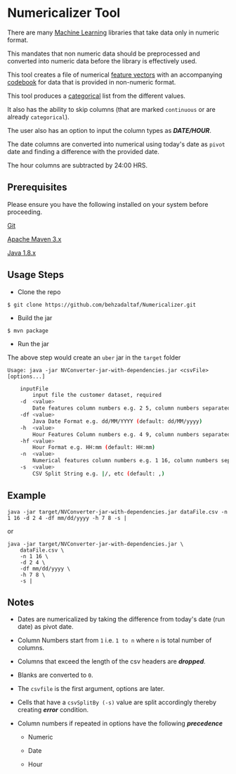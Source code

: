 # Numericalizer Tool

There are many [Machine Learning](https://en.wikipedia.org/wiki/Machine_learning) libraries that take data only in numeric format. 

This mandates that non numeric data should be preprocessed and converted into numeric data before the library is effectively used. 

This tool creates a file of numerical [feature vectors](https://en.wikipedia.org/wiki/Feature_vector) with an accompanying [codebook](https://en.wikipedia.org/wiki/Codebook) for data that is provided in non-numeric format. 

This tool produces a [categorical](https://en.wikipedia.org/wiki/Categorical_variable) list from the different values. 

It also has the ability to skip columns (that are marked `continuous` or are already `categorical`).

The user also has an option to input the column types as ***DATE/HOUR***. 

The date columns are converted into numerical using today's date as `pivot` date and finding a difference with the provided date.

The hour columns are subtracted by 24:00 HRS.

## Prerequisites

Please ensure you have the following installed on your system before proceeding.

[Git](https://git-scm.com/downloads)

[Apache Maven 3.x](https://maven.apache.org/index.html)

[Java 1.8.x ](https://docs.oracle.com/javase/8/docs/technotes/guides/install/install_overview.html)

## Usage Steps

+ Clone the repo

`$ git clone https://github.com/behzadaltaf/Numericalizer.git
`

+  Build the jar

`$ mvn package
`

+ Run the jar


The above step would create an `uber` jar in the `target` folder


`Usage: java -jar NVConverter-jar-with-dependencies.jar <csvFile> [options...]`

```bash
    inputFile
        input file the customer dataset, required
    -d  <value>
        Date features column numbers e.g. 2 5, column numbers separated by space
    -df <value>
        Java Date Format e.g. dd/MM/YYYY (default: dd/MM/yyyy)
    -h  <value>
        Hour Features Column numbers e.g. 4 9, column numbers separated by space
    -hf <value>
        Hour Format e.g. HH:mm (default: HH:mm)
    -n  <value>
        Numerical features column numbers e.g. 1 16, column numbers separated by space
    -s  <value>
        CSV Split String e.g. |/, etc (default: ,)
```

## Example  

`java -jar target/NVConverter-jar-with-dependencies.jar dataFile.csv -n 1 16 -d 2 4 -df mm/dd/yyyy -h 7 8 -s |`

or

    java -jar target/NVConverter-jar-with-dependencies.jar \
        dataFile.csv \
        -n 1 16 \
        -d 2 4 \
        -df mm/dd/yyyy \
        -h 7 8 \
        -s |


## Notes

+ Dates are numericalized by taking the difference from today's date (run date) as pivot date.

+ Column Numbers start from `1` i.e. `1 to n` where `n` is total number of columns.

+ Columns that exceed the length of the csv headers are ***dropped***.

+ Blanks are converted to `0`.

+ The `csvfile` is the first argument, options are later.

+ Cells that have a `csvSplitBy (-s)` value are split accordingly thereby creating ***error*** condition.

+ Column numbers if repeated in options have the following ***precedence***
	
	+ Numeric
	
	+ Date
	
	+ Hour
